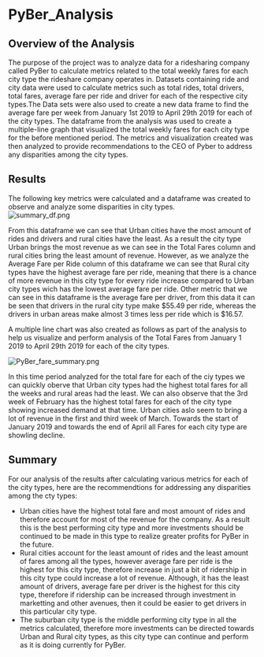 # PyBer_Analysis

## Overview of the Analysis

The purpose of the project was to analyze data for a ridesharing company called PyBer to calculate metrics related to the total weekly fares for each city type the rideshare company operates in. Datasets containing ride and city data were used to calculate metrics such as total rides, total drivers, total fares, average fare per ride and driver for each of the respective city types.The Data sets were also used to create a new data frame to find the average fare per week from January 1st 2019 to April 29th 2019 for each of the city types. The dataframe from the analysis was used to create a multiple-line graph that visualized the total weekly fares for each city type for the before mentioned period. The metrics and visualization created was then analyzed to provide recommendations to the CEO of Pyber to address any disparities among the city types.  

## Results

The following key metrics were calculated and a dataframe was created to observe and analyze some disparities in city types.  
![summary_df.png](https://github.com/nayanbarhate/PyBer_Analysis/bob/main/Resources/summary_df.png)

From this dataframe we can see that Urban cities have the most amount of rides and drivers and rural cities have the least. As a result the city type Urban brings the most revenue as we can see in the Total Fares column and rural cities bring the least amount of revenue. However, as we analyze the Average Fare per Ride column of this dataframe we can see that Rural city types have the highest average fare per ride, meaning that there is a chance of more revenue in this city type for every ride increase compared to Urban city types wich has the lowest average fare per ride. Other metric that we can see in this dataframe is the average fare per driver, from this data it can be seen that drivers in the rural city type make $55.49 per ride, whereas the drivers in urban areas make almost 3 times less per ride which is $16.57.

A multiple line chart was also created as follows as part of the analysis to help us visualize and perform analysis of the Total Fares from January 1 2019 to April 29th 2019 for each of the city types.

![PyBer_fare_summary.png](https://github.com/nayanbarhate/PyBer_Analysis/bob/main/analysis/PyBer_fare_summary.png)

In this time period analyzed for the total fare for each of the ciy types we can quickly oberve that Urban city types had the highest total fares for all the weeks and rural areas had the least. We can also observe that the 3rd week of February has the highest total fares for each of the city type showing increased demand at that time. Urban cities aslo seem to bring a lot of revenue in the first and third week of March. Towards the start of January 2019 and towards the end of April all Fares for each city type are showling decline. 

## Summary

For our analysis of the results after calculating various metrics for each of the city types, here are the recommendtions for addressing any disparities among the cty types: 

  - Urban cities have the highest total fare and most amount of rides and therefore account for most of the revenue for the company. As a result this is the best performing city type and more investments should be continued to be made in this type to realize greater profits for PyBer in the future.   
  - Rural cities account for the least amount of rides and the least amount of fares among all the types, however average fare per ride is the highest for this city type, therefore increase in just a bit of ridership in this city type could increase a lot of revenue. Although, it has the least amount of drivers, average fare per driver is the highest for this city type, therefore if ridership can be increased through investment in marketting and other avenues, then it could be easier to get drivers in this particular city type. 
  - The suburban city type is the middle performing city type in all the metrics calculated, therefore more investments can be directed towards Urban and Rural city types, as this city type can continue and perform as it is doing currently for PyBer.  
  
